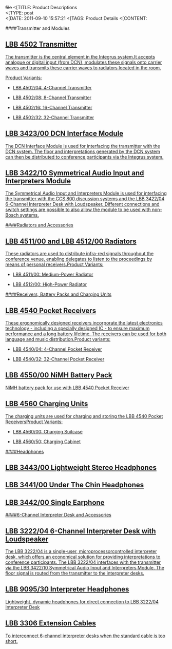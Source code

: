 ~~file~~
<[TITLE: 	Product Descriptions 	
<[TYPE: 	post	
<[DATE: 	2011-09-10 15:57:21	
<[TAGS: 	Product Details	
<[CONTENT: 	



####Transmitter and Modules

<a href="http://congressrental.com.au/wp-content/uploads/2011/09/prod_digi1.jpg">


## LBB 4502 Transmitter
<a href="http://congressrental.com.au/wp-content/uploads/2011/09/prod_digi_1.jpg">
<a href="http://congressrental.com.au/wp-content/uploads/2011/09/prod_digi_2.jpg">



The transmitter is the central element in the Integrus system.It accepts analogue or digital input (from DCN), modulates these signals onto carrier waves and transmits these carrier waves to radiators located in the room.



Product Variants:



 - LBB 4502/04: 4-Channel Transmitter



 - LBB 4502/08: 8-Channel Transmitter



 - LBB 4502/16: 16-Channel Transmitter



 - LBB 4502/32: 32-Channel Transmitter


## LBB 3423/00 DCN Interface Module


<a href="http://congressrental.com.au/wp-content/uploads/2011/09/prod_digi_3.jpg">



The DCN Interface Module is used for interfacing the transmitter with the DCN system. The floor and interpretations generated by the DCN system can then be distributed to conference participants via the Integrus system.


## LBB 3422/10 Symmetrical Audio Input and Interpreters Module


<a href="http://congressrental.com.au/wp-content/uploads/2011/09/prod_digi_4.jpg">



The Symmetrical Audio Input and Interpreters Module is used for interfacing the transmitter with the CCS 800 discussion systems and the LBB 3422/04 6-Channel Interpreter Desk with Loudspeaker. Different connections and switch settings are possible to also allow the module to be used with non-Bosch systems.





####Radiators and Accessories


## LBB 4511/00 and LBB 4512/00 Radiators


These radiators are used to distribute infra-red signals throughout the conference venue, enabling delegates to listen to the proceedings by means of personal receivers.Product Variants:



<a href="http://congressrental.com.au/wp-content/uploads/2011/09/prod_digi_5.jpg">



 - LBB 4511/00: Medium-Power Radiator



<a href="http://congressrental.com.au/wp-content/uploads/2011/09/prod_digi_6.jpg">



 - LBB 4512/00: High-Power Radiator





####Receivers, Battery Packs and Charging Units


## LBB 4540 Pocket Receivers


<a href="http://congressrental.com.au/wp-content/uploads/2011/09/prod_digi_7.jpg">



These ergonomically designed receivers incorporate the latest electronics technology - including a specially designed IC - to ensure maximum performance and a long battery lifetime. The receivers can be used for both language and music distribution.Product variants:



 - LBB 4540/04: 4-Channel Pocket Receiver



 - LBB 4540/32: 32-Channel Pocket Receiver


## LBB 4550/00 NiMH Battery Pack


<a href="http://congressrental.com.au/wp-content/uploads/2011/09/prod_digi_8.jpg">



NiMH battery pack for use with LBB 4540 Pocket Receiver


## LBB 4560 Charging Units
<a href="http://congressrental.com.au/wp-content/uploads/2011/09/prod_digi_9.jpg">
<a href="http://congressrental.com.au/wp-content/uploads/2011/09/prod_digi_10.jpg">



The charging units are used for charging and storing the LBB 4540 Pocket ReceiversProduct Variants:



 - LBB 4560/00: Charging Suitcase



 - LBB 4560/50: Charging Cabinet





####Headphones


## LBB 3443/00 Lightweight Stereo Headphones


<a href="http://congressrental.com.au/wp-content/uploads/2011/09/prod_digi_11.jpg">

## LBB 3441/00 Under The Chin Headphones


<a href="http://congressrental.com.au/wp-content/uploads/2011/09/prod_digi_12.jpg">

## LBB 3442/00 Single Earphone


<a href="http://congressrental.com.au/wp-content/uploads/2011/09/prod_digi_13.jpg">





####6-Channel Interpreter Desk and Accessories


## LBB 3222/04 6-Channel Interpreter Desk with Loudspeaker


<a href="http://congressrental.com.au/wp-content/uploads/2011/09/prod_digi_14.jpg">



The LBB 3222/04 is a single-user, microprocessorcontrolled interpreter desk, which offers an economical solution for providing interpretations to conference participants. The LBB 3222/04 interfaces with the transmitter via the LBB 3422/10 Symmetrical Audio Input and Interpreters Module. The floor signal is routed from the transmitter to the interpreter desks.


## LBB 9095/30 Interpreter Headphones


<a href="http://congressrental.com.au/wp-content/uploads/2011/09/prod_digi_15.jpg">



Lightweight, dynamic headphones for direct connection to LBB 3222/04 Interpreter Desk


## LBB 3306 Extension Cables


<a href="http://congressrental.com.au/wp-content/uploads/2011/09/prod_digi_16.jpg">



To interconnect 6-channel interpreter desks when the standard cable is too short.



